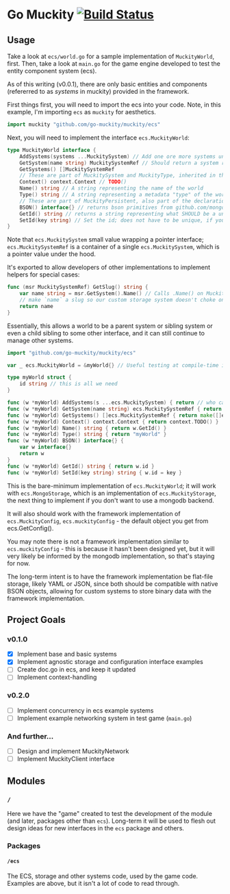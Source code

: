 # Go Muckity [![Build Status](https://travis-ci.org/tsal/muckity.svg?branch=master)](https://travis-ci.org/tsal/muckity)

## Usage

Take a look at `ecs/world.go` for a sample implementation of `MuckityWorld`, first. Then, take a look at `main.go` for the game engine developed to test the entity component system (ecs).

As of this writing (v0.0.1), there are only basic entities and components (refererred to as _systems_ in muckity) provided in the framework.

First things first, you will need to import the ecs into your code.  Note, in this example, I'm importing `ecs` as `muckity` for aesthetics.

```go
import muckity "github.com/go-muckity/muckity/ecs"
```

Next, you will need to implement the interface `ecs.MuckityWorld`:

```go
type MuckityWorld interface {
	AddSystems(systems ...MuckitySystem) // Add one ore more systems under the control of this World
	GetSystem(name string) MuckitySystemRef // Should return a system reference
	GetSystems() []MuckitySystemRef
    // These are part of MuckitySystem and MuckityType, inherited in the declaration
	Context() context.Context // TODO() 
	Name() string // A string representing the name of the world
	Type() string // A string representing a metadata "type" of the world, ie "muckity:world"
	// These are part of MuckityPersistent, also part of the declaration, more on that in the api docs
	BSON() interface{} // returns bson primitives from github.com/mongodb/mongo-go-driver/bson
	GetId() string // returns a string representing what SHOULD be a unique identifier for the world (see below)
	SetId(key string) // Set the id; does not have to be unique, if your implementation allows for it
}
```

Note that `ecs.MuckitySystem` small value wrapping a pointer interface; `ecs.MuckitySystemRef` is a container of a single `ecs.MuckitySystem`, which is a pointer value under the hood.
 
It's exported to allow developers of other implementations to implement helpers for special cases:

```go
func (msr MuckitySystemRef) GetSlug() string {
	var name string = msr.GetSystem().Name() // Calls .Name() on MuckitySystem interface
	// make `name` a slug so our custom storage system doesn't choke on the name
	return name
}
```

Essentially, this allows a world to be a parent system or sibling system or even a child sibling to some other interface, and it can still continue to manage other systems.

```go
import "github.com/go-muckity/muckity/ecs"

var _ ecs.MuckityWorld = &myWorld{} // Useful testing at compile-time if you missed something.

type myWorld struct {
	id string // this is all we need
}

func (w *myWorld) AddSystems(s ...ecs.MuckitySystem) { return // who cares! }
func (w *myWorld) GetSystem(name string) ecs.MuckitySystemRef { return ecs.MuckitySystemRef{} }
func (w *myWorld) GetSystems() []ecs.MuckitySystemRef { return make([]ecs.MuckitySystemRef, 0) }
func (w *myWorld) Context() context.Context { return context.TODO() }
func (w *myWorld) Name() string { return w.GetId() }
func (w *myWorld) Type() string { return "myWorld" }
func (w *myWorld) BSON() interface{} { 
	var w interface{}
	return w
}
func (w *myWorld) GetId() string { return w.id }
func (w *myWorld) SetId(key string) string { w.id = key }
```

This is the bare-minimum implementation of `ecs.MuckityWorld`; it will work with `ecs.MongoStorage`, which is an implementation of `ecs.MuckityStorage`, the next thing to implement if you don't want to use a mongodb backend.

It will also should work with the framework implementation of `ecs.MuckityConfig`, `ecs.muckityConfig` - the default object you get from ecs.GetConfig().

You may note there is not a framework implementation similar to `ecs.muckityConfig` - this is because it hasn't been designed yet, but it will very likely be informed by the mongodb implementation, so that's staying for now.

The long-term intent is to have the framework implementation be flat-file storage, likely YAML or JSON, since both should be compatible with native BSON objects, allowing for custom systems to store binary data with the framework implementation.

## Project Goals

### v0.1.0

- [X] Implement base and basic systems
- [X] Implement agnostic storage and configuration interface examples
- [ ] Create doc.go in ecs, and keep it updated
- [ ] Implement context-handling

### v0.2.0

- [ ] Implement concurrency in ecs example systems
- [ ] Implement example networking system in test game (`main.go`)

### And further...

- [ ] Design and implement MuckityNetwork
- [ ] Implement MuckityClient interface

## Modules

### `/`

Here we have the "game" created to test the development of the module (and later, packages other than `ecs`).  Long-term it will be used to flesh out design ideas for new interfaces in the `ecs` package and others.

### Packages

#### `/ecs`

The ECS, storage and other systems code, used by the game code. Examples are above, but it isn't a lot of code to read through.

